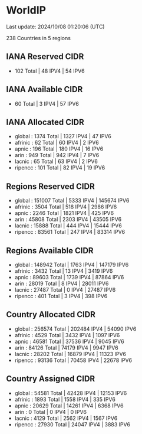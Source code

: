 # WorldIP

Last update: 2024/10/08 01:20:06 (UTC)

238 Countries in 5 regions

## IANA Reserved CIDR

- 102 Total | 48 IPV4 | 54 IPV6

## IANA Available CIDR

- 60 Total | 3 IPV4 | 57 IPV6

## IANA Allocated CIDR

- global : 1374 Total | 1327 IPV4 | 47 IPV6
- afrinic : 62 Total | 60 IPV4 | 2 IPV6
- apnic : 196 Total | 180 IPV4 | 16 IPV6
- arin : 949 Total | 942 IPV4 | 7 IPV6
- lacnic : 65 Total | 63 IPV4 | 2 IPV6
- ripencc : 101 Total | 82 IPV4 | 19 IPV6

## Regions Reserved CIDR

- global : 151007 Total | 5333 IPV4 | 145674 IPV6
- afrinic : 3504 Total | 518 IPV4 | 2986 IPV6
- apnic : 2246 Total | 1821 IPV4 | 425 IPV6
- arin : 45808 Total | 2303 IPV4 | 43505 IPV6
- lacnic : 15888 Total | 444 IPV4 | 15444 IPV6
- ripencc : 83561 Total | 247 IPV4 | 83314 IPV6

## Regions Available CIDR

- global : 148942 Total | 1763 IPV4 | 147179 IPV6
- afrinic : 3432 Total | 13 IPV4 | 3419 IPV6
- apnic : 89603 Total | 1739 IPV4 | 87864 IPV6
- arin : 28019 Total | 8 IPV4 | 28011 IPV6
- lacnic : 27487 Total | 0 IPV4 | 27487 IPV6
- ripencc : 401 Total | 3 IPV4 | 398 IPV6

## Country Allocated CIDR

- global : 256574 Total | 202484 IPV4 | 54090 IPV6
- afrinic : 4529 Total | 3432 IPV4 | 1097 IPV6
- apnic : 46581 Total | 37536 IPV4 | 9045 IPV6
- arin : 84126 Total | 74179 IPV4 | 9947 IPV6
- lacnic : 28202 Total | 16879 IPV4 | 11323 IPV6
- ripencc : 93136 Total | 70458 IPV4 | 22678 IPV6

## Country Assigned CIDR

- global : 54581 Total | 42428 IPV4 | 12153 IPV6
- afrinic : 1893 Total | 1558 IPV4 | 335 IPV6
- apnic : 20629 Total | 14261 IPV4 | 6368 IPV6
- arin : 0 Total | 0 IPV4 | 0 IPV6
- lacnic : 4129 Total | 2562 IPV4 | 1567 IPV6
- ripencc : 27930 Total | 24047 IPV4 | 3883 IPV6
